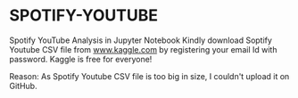 # SPOTIFY-YOUTUBE
Spotify YouTube Analysis in Jupyter Notebook
Kindly download Soptify Youtube CSV file from www.kaggle.com by registering your email Id with password. Kaggle is free for everyone!

Reason:
As Spotify Youtube CSV file is too big in size, I couldn't upload it on GitHub.
